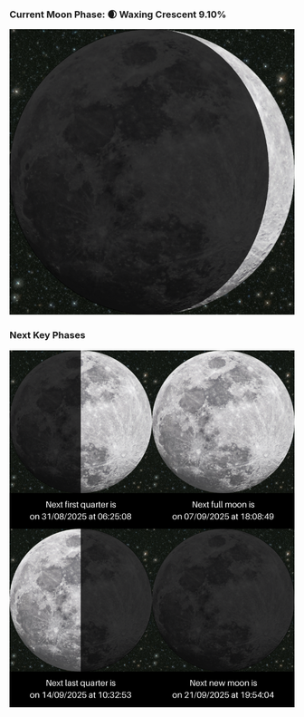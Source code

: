 ### Current Moon Phase: 🌒 Waxing Crescent 9.10%
![Moon Phase](moonphase.png)
### Next Key Phases
![Gallery](gallery.png)